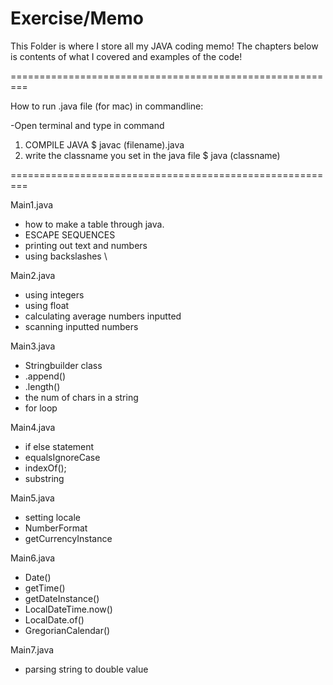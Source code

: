 # Exercise/Memo

This Folder is where I store all my JAVA coding memo!
The chapters below is contents of what I covered and examples of the code!

=========================================================

How to run .java file (for mac) in commandline:

-Open terminal and type in command

1. COMPILE JAVA
$ javac (filename).java   
2. write the classname you set in the java file
$ java (classname)

=========================================================


Main1.java
- how to make a table through java.
- ESCAPE SEQUENCES
- printing out text and numbers
- using backslashes \

Main2.java
- using integers
- using float
- calculating average numbers inputted
- scanning inputted numbers

Main3.java
- Stringbuilder class
- .append()
- .length()
- the num of chars in a string
- for loop

Main4.java
-  if else statement
-  equalsIgnoreCase
-  indexOf();
-  substring

Main5.java
- setting locale
- NumberFormat
- getCurrencyInstance

Main6.java
- Date()
- getTime()
- getDateInstance()
- LocalDateTime.now()
- LocalDate.of()
- GregorianCalendar()

 Main7.java
 - parsing string to double value
